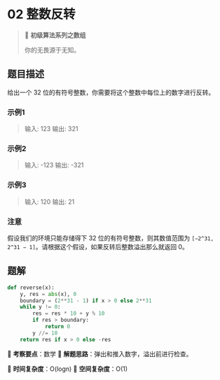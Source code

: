 # 02 整数反转

> 🌈 **初级算法系列之数组**
>
> 你的无畏源于无知。

## 题目描述

给出一个 32 位的有符号整数，你需要将这个整数中每位上的数字进行反转。

### 示例1

> 输入: 123
> 输出: 321

### 示例2

> 输入: -123
> 输出: -321

### 示例3

> 输入: 120
> 输出: 21

### 注意

假设我们的环境只能存储得下 32 位的有符号整数，则其数值范围为 `[−2^31, 2^31 − 1]`。请根据这个假设，如果反转后整数溢出那么就返回 0。

## 题解

```python
def reverse(x):
    y, res = abs(x), 0
    boundary = (2**31 - 1) if x > 0 else 2**31
    while y != 0:
        res = res * 10 + y % 10
        if res > boundary:
            return 0
        y //= 10
    return res if x > 0 else -res
```

🍥 **考察要点**：数学
🍬 **解题思路**：弹出和推入数字，溢出前进行检查。

🍉 **时间复杂度**：O(logn)
🍭 **空间复杂度**：O(1)
